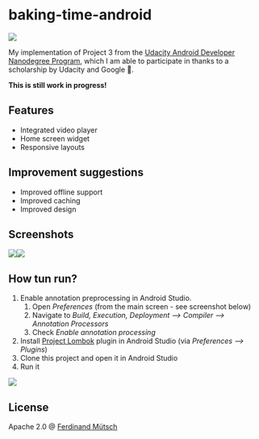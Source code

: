 # baking-time-android
![](https://anchr.io/i/60MVG.png)

My implementation of Project 3 from the [Udacity Android Developer Nanodegree Program](https://classroom.udacity.com/nanodegrees/nd801), which I am able to participate in thanks to a scholarship by Udacity and Google 🤗.

**This is still work in progress!**

## Features
* Integrated video player
* Home screen widget
* Responsive layouts

## Improvement suggestions
* Improved offline support
* Improved caching
* Improved design

## Screenshots
![](https://anchr.io/i/yXFco.png)![](https://anchr.io/i/r2OCN.png)

## How tun run?
1. Enable annotation preprocessing in Android Studio.
    1. Open *Preferences* (from the main screen - see screenshot below)
    2. Navigate to *Build, Execution, Deployment --> Compiler --> Annotation Processors*
    3. Check *Enable annotation processing*
2. Install [Project Lombok](https://projectlombok.org/) plugin in Android Studio (via *Preferences --> Plugins*)
3. Clone this project and open it in Android Studio
4. Run it

![](https://anchr.io/i/kvNaM.png)

## License
Apache 2.0 @ [Ferdinand Mütsch](https://ferdinand-muetsch.de)